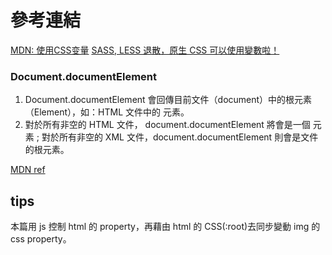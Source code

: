 # 參考連結
[MDN: 使用CSS变量](https://developer.mozilla.org/zh-CN/docs/Web/CSS/Using_CSS_variables)
[SASS, LESS 退散，原生 CSS 可以使用變數啦！](http://muki.tw/tech/native-css-variables/)

### Document.documentElement

1. Document.documentElement 會回傳目前文件（document）中的根元素（Element），如：HTML 文件中的 <html> 元素。
2. 對於所有非空的 HTML 文件， document.documentElement 將會是一個 <html>  元素 ; 對於所有非空的 XML 文件，document.documentElement 則會是文件的根元素。

[MDN ref](https://developer.mozilla.org/zh-TW/docs/Web/API/Document/documentElement)

## tips
本篇用 js 控制 html 的 property，再藉由 html 的 CSS(:root)去同步變動 img 的 css property。